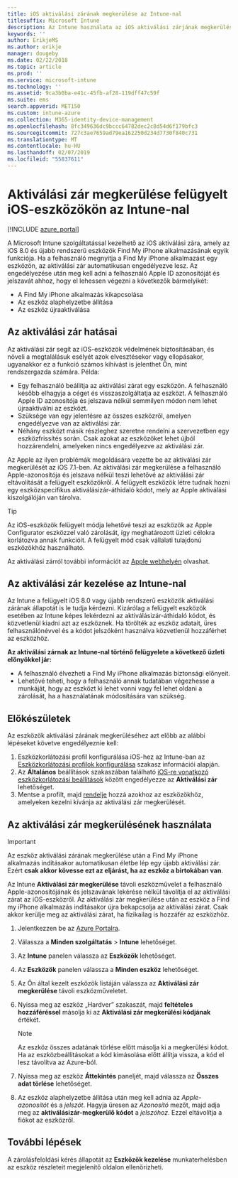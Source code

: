 ```yaml
---
title: iOS aktiválási zárának megkerülése az Intune-nal
titlesuffix: Microsoft Intune
description: Az Intune használata az iOS aktiválási zárjának megkerülésére a zárolt eszközök eléréséhez.
keywords: ''
author: ErikjeMS
ms.author: erikje
manager: dougeby
ms.date: 02/22/2018
ms.topic: article
ms.prod: ''
ms.service: microsoft-intune
ms.technology: ''
ms.assetid: 9ca3b0ba-e41c-45fb-af28-119dff47c59f
ms.suite: ems
search.appverid: MET150
ms.custom: intune-azure
ms.collection: M365-identity-device-management
ms.openlocfilehash: 8fc349636dc9bccc64782dec2c8d54d6f179bfc3
ms.sourcegitcommit: 727c3ae7659ad79ea162250d234d7730f840c731
ms.translationtype: MT
ms.contentlocale: hu-HU
ms.lasthandoff: 02/07/2019
ms.locfileid: "55837611"
---
```

# <a name="bypass-activation-lock-on-supervised-ios-devices-with-intune"></a>Aktiválási zár megkerülése felügyelt iOS-eszközökön az Intune-nal


[!INCLUDE [azure_portal](./includes/azure_portal.md)]

A Microsoft Intune szolgáltatással kezelhető az iOS aktiválási zára, amely az iOS 8.0 és újabb rendszerű eszközök Find My iPhone alkalmazásának egyik funkciója. Ha a felhasználó megnyitja a Find My iPhone alkalmazást egy eszközön, az aktiválási zár automatikusan engedélyezve lesz. Az engedélyezése után meg kell adni a felhasználó Apple ID azonosítóját és jelszavát ahhoz, hogy el lehessen végezni a következők bármelyikét:

- A Find My iPhone alkalmazás kikapcsolása
- Az eszköz alaphelyzetbe állítása
- Az eszköz újraaktiválása

## <a name="how-activation-lock-affects-you"></a>Az aktiválási zár hatásai

Az aktiválási zár segít az iOS-eszközök védelmének biztosításában, és növeli a megtalálásuk esélyét azok elvesztésekor vagy ellopásakor, ugyanakkor ez a funkció számos kihívást is jelenthet Ön, mint rendszergazda számára. Példa:

- Egy felhasználó beállítja az aktiválási zárat egy eszközön. A felhasználó később elhagyja a céget és visszaszolgáltatja az eszközt. A felhasználó Apple ID azonosítója és jelszava nélkül semmilyen módon nem lehet újraaktiválni az eszközt.
- Szüksége van egy jelentésre az összes eszközről, amelyen engedélyezve van az aktiválási zár.
- Néhány eszközt másik részleghez szeretne rendelni a szervezetben egy eszközfrissítés során. Csak azokat az eszközöket lehet újból hozzárendelni, amelyeken nincs engedélyezve az aktiválási zár.

Az Apple az ilyen problémák megoldására vezette be az aktiválási zár megkerülését az iOS 7.1-ben. Az aktiválási zár megkerülése a felhasználó Apple-azonosítója és jelszava nélkül teszi lehetővé az aktiválási zár eltávolítását a felügyelt eszközökről. A felügyelt eszközök létre tudnak hozni egy eszközspecifikus aktiválásizár-áthidaló kódot, mely az Apple aktiválási kiszolgálóján van tárolva.

>[!TIP]
>Az iOS-eszközök felügyelt módja lehetővé teszi az eszközök az Apple Configurator eszközzel való zárolását, így meghatározott üzleti célokra korlátozva annak funkcióit. A felügyelt mód csak vállalati tulajdonú eszközökhöz használható.

Az aktiválási zárról további információt az [Apple webhelyén](https://support.apple.com/HT201365) olvashat.

## <a name="how-intune-helps-you-manage-activation-lock"></a>Az aktiválási zár kezelése az Intune-nal
Az Intune a felügyelt iOS 8.0 vagy újabb rendszerű eszközök aktiválási zárának állapotát is le tudja kérdezni. Kizárólag a felügyelt eszközök esetében az Intune képes lekérdezni az aktiválásizár-áthidaló kódot, és közvetlenül kiadni azt az eszköznek. Ha törölték az eszköz adatait, üres felhasználónévvel és a kódot jelszóként használva közvetlenül hozzáférhet az eszközhöz.

**Az aktiválási zárnak az Intune-nal történő felügyelete a következő üzleti előnyökkel jár:**

- A felhasználó élvezheti a Find My iPhone alkalmazás biztonsági előnyeit.
- Lehetővé teheti, hogy a felhasználó annak tudatában végezhesse a munkáját, hogy az eszközt ki lehet vonni vagy fel lehet oldani a zárolását, ha a használatának módosítására van szükség.

## <a name="before-you-start"></a>Előkészületek
Az eszközök aktiválási zárának megkerüléséhez azt előbb az alábbi lépéseket követve engedélyeznie kell:

1. Eszközkorlátozási profil konfigurálása iOS-hez az Intune-ban az [Eszközkorlátozási profilok konfigurálása](/intune-azure/configure-devices/how-to-configure-device-restrictions) szakasz információi alapján.
2. Az **Általános** beállítások szakaszában található [iOS-re vonatkozó eszközkorlátozási beállítások](device-restrictions-ios.md) között engedélyezze az **Aktiválási zár** lehetőséget.
3. Mentse a profilt, majd [rendelje](device-profile-assign.md) hozzá azokhoz az eszközökhöz, amelyeken kezelni kívánja az aktiválási zár megkerülését.


## <a name="how-to-use-activation-lock-bypass"></a>Az aktiválási zár megkerülésének használata

>[!IMPORTANT]
>Az eszköz aktiválási zárának megkerülése után a Find My iPhone alkalmazás indításakor automatikusan életbe lép egy újabb aktiválási zár. Ezért **csak akkor kövesse ezt az eljárást, ha az eszköz a birtokában van**.

Az Intune **Aktiválási zár megkerülése** távoli eszközművelet a felhasználó Apple-azonosítójának és jelszavának lekérése nélkül távolítja el az aktiválási zárat az iOS-eszközről. Az aktiválási zár megkerülése után az eszköz a Find my iPhone alkalmazás indításakor újra bekapcsolja az aktiválási zárat. Csak akkor kerülje meg az aktiválási zárat, ha fizikailag is hozzáfér az eszközhöz.

1. Jelentkezzen be az [Azure Portalra](https://portal.azure.com).
2. Válassza a **Minden szolgáltatás** > **Intune** lehetőséget.
3. Az **Intune** panelen válassza az **Eszközök** lehetőséget.
4. Az **Eszközök** panelen válassza a **Minden eszköz** lehetőséget.
5. Az Ön által kezelt eszközök listáján válassza az **Aktiválási zár megkerülése** távoli eszközműveletet.
6. Nyissa meg az eszköz „Hardver” szakaszát, majd **feltételes hozzáféréssel** másolja ki az **Aktiválási zár megkerülési kódjának** értékét.

    >[!NOTE]
    >Az eszköz összes adatának törlése előtt másolja ki a megkerülési kódot. Ha az eszközbeállításokat a kód kimásolása előtt állítja vissza, a kód el lesz távolítva az Azure-ból.

7.  Nyissa meg az eszköz **Áttekintés** paneljét, majd válassza az **Összes adat törlése** lehetőséget.
8.  Az eszköz alaphelyzetbe állítása után meg kell adnia az *Apple-azonosítót* és a *jelszót*. Hagyja üresen az *Azonosító* mezőt, majd adja meg az **aktiválásizár-megkerülő kódot** a *jelszóhoz*. Ezzel eltávolítja a fiókot az eszközről. 


## <a name="next-steps"></a>További lépések

A zárolásfeloldási kérés állapotát az **Eszközök kezelése** munkaterhelésben az eszköz részleteit megjelenítő oldalon ellenőrizheti.
